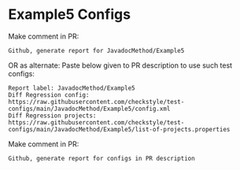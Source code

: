 # Example5 Configs
Make comment in PR:
```
Github, generate report for JavadocMethod/Example5
```
OR as alternate:
Paste below given to PR description to use such test configs:
```
Report label: JavadocMethod/Example5
Diff Regression config: https://raw.githubusercontent.com/checkstyle/test-configs/main/JavadocMethod/Example5/config.xml
Diff Regression projects: https://raw.githubusercontent.com/checkstyle/test-configs/main/JavadocMethod/Example5/list-of-projects.properties
```
Make comment in PR:
```
Github, generate report for configs in PR description
```

